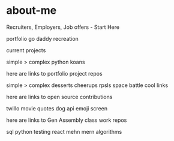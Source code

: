 # about-me

Recruiters, Employers, Job offers _-_ Start Here


portfolio
go daddy recreation

current projects

simple > complex
python koans



here are links to portfolio project repos

simple > complex
desserts
cheerups
rpsls
space battle
cool links




here are links to open source contributions

twillo
movie quotes
dog api
emoji screen





here are links to Gen Assembly class work repos

sql
python
testing
react
mehn
mern
algorithms



